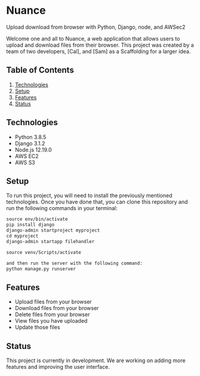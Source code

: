 # Nuance
Upload download from browser with Python, Django, node, and AWSec2


Welcome one and all to Nuance, a web application that allows users to upload and download files from their browser. This project was created by a team of two developers, [Cal], and [Sam] as a Scaffolding for a larger idea.

## Table of Contents
1. [Technologies](#technologies)
2. [Setup](#setup)
3. [Features](#features)
4. [Status](#status)

## Technologies
- Python 3.8.5
- Django 3.1.2
- Node.js 12.19.0
- AWS EC2
- AWS S3

## Setup
To run this project, you will need to install the previously mentioned technologies. Once you have done that, you can clone this repository and run the following commands in your terminal:

```python3.8 -m venv env
source env/bin/activate
pip install django
django-admin startproject myproject
cd myproject
django-admin startapp filehandler

source venv/Scripts/activate

and then run the server with the following command:
python manage.py runserver

```

## Features
- Upload files from your browser
- Download files from your browser
- Delete files from your browser
- View files you have uploaded
- Update those files

## Status
This project is currently in development. We are working on adding more features and improving the user interface.